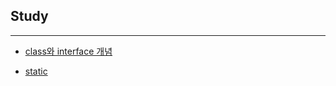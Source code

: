 ## Study
---
* [class와 interface 개념](https://github.com/JongsooPark1/Study/tree/master/class%EC%99%80%20interface%20%EA%B0%9C%EB%85%90%20%EC%A0%95%EB%A6%AC)

* [static](https://github.com/JongsooPark1/Study/tree/master/static)
